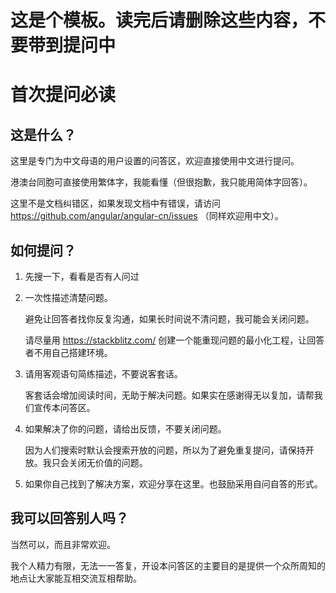 # 这是个模板。读完后请删除这些内容，不要带到提问中

# 首次提问必读

## 这是什么？

这里是专门为中文母语的用户设置的问答区，欢迎直接使用中文进行提问。

港澳台同胞可直接使用繁体字，我能看懂（但很抱歉，我只能用简体字回答）。

这里不是文档纠错区，如果发现文档中有错误，请访问 <https://github.com/angular/angular-cn/issues> （同样欢迎用中文）。

## 如何提问？

1. 先搜一下，看看是否有人问过

1. 一次性描述清楚问题。

    避免让回答者找你反复沟通，如果长时间说不清问题，我可能会关闭问题。
    
    请尽量用 <https://stackblitz.com/> 创建一个能重现问题的最小化工程，让回答者不用自己搭建环境。
    
1. 请用客观语句简练描述，不要说客套话。

    客套话会增加阅读时间，无助于解决问题。如果实在感谢得无以复加，请帮我们宣传本问答区。

1. 如果解决了你的问题，请给出反馈，不要关闭问题。

    因为人们搜索时默认会搜索开放的问题，所以为了避免重复提问，请保持开放。我只会关闭无价值的问题。

1. 如果你自己找到了解决方案，欢迎分享在这里。也鼓励采用自问自答的形式。
    
## 我可以回答别人吗？

当然可以，而且非常欢迎。

我个人精力有限，无法一一答复，开设本问答区的主要目的是提供一个众所周知的地点让大家能互相交流互相帮助。
